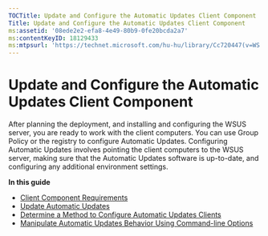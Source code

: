 ```yaml
---
TOCTitle: Update and Configure the Automatic Updates Client Component
Title: Update and Configure the Automatic Updates Client Component
ms:assetid: '08ede2e2-efa8-4e49-80b9-0fe20bcda2a7'
ms:contentKeyID: 18129433
ms:mtpsurl: 'https://technet.microsoft.com/hu-hu/library/Cc720447(v=WS.10)'
---
```


Update and Configure the Automatic Updates Client Component
===========================================================

After planning the deployment, and installing and configuring the WSUS server, you are ready to work with the client computers. You can use Group Policy or the registry to configure Automatic Updates. Configuring Automatic Updates involves pointing the client computers to the WSUS server, making sure that the Automatic Updates software is up-to-date, and configuring any additional environment settings.

**In this guide**

-   [Client Component Requirements](https://technet.microsoft.com/536d0547-ab3d-49fc-8f19-05b43cba4388)
-   [Update Automatic Updates](https://technet.microsoft.com/4de6a129-fbf1-41ef-b255-5510554713c5)
-   [Determine a Method to Configure Automatic Updates Clients](https://technet.microsoft.com/8b786951-a481-49a6-a0e6-69189e58f2ab)
-   [Manipulate Automatic Updates Behavior Using Command-line Options](https://technet.microsoft.com/fdee3ce6-9b4d-4d3d-9a5c-ef341faf507d)
